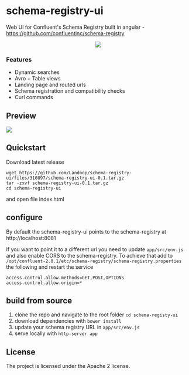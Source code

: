 # schema-registry-ui

Web UI for Confluent's Schema Registry built in angular - https://github.com/confluentinc/schema-registry

<center>
  <a href="http://schema-registry-ui.landoop.com" target="_blank">
    <img src="http://landoop.github.io/schema-registry-ui/schema-registry-ui.png"/>
  </a>
</center>

### Features

* Dynamic searches
* Avro + Table views
* Landing page and routed urls
* Schema registration and compatibility checks
* Curl commands

## Preview

<img src="http://landoop.github.io/schema-registry-ui/demo-v0.2.gif">

## Quickstart

Download latest release

    wget https://github.com/Landoop/schema-registry-ui/files/310897/schema-registry-ui-0.1.tar.gz
    tar -zxvf schema-registry-ui-0.1.tar.gz
    cd schema-registry-ui

and open file index.html

## configure

By default the schema-registry-ui points to the schema-registry at http://localhost:8081

If you want to point it to a different url you need to update `app/src/env.js` and also enable CORS to the schema-registry.
To achieve that add to `/opt/confluent-2.0.1/etc/schema-registry/schema-registry.properties` the following and restart the service

    access.control.allow.methods=GET,POST,OPTIONS
    access.control.allow.origin=*

## build from source

1. clone the repo and navigate to the root folder `cd schema-registy-ui`
2. download dependencies with `bower install`
3. update your schema registry URL in `app/src/env.js`
4. serve locally with `http-server app`

## License

The project is licensed under the Apache 2 license.
